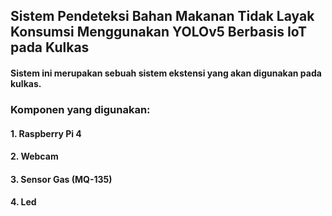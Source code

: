 ## Sistem Pendeteksi Bahan Makanan Tidak Layak Konsumsi Menggunakan YOLOv5 Berbasis IoT pada Kulkas
#### Sistem ini merupakan sebuah sistem ekstensi yang akan digunakan pada kulkas.
### Komponen yang digunakan:
#### 1. Raspberry Pi 4
#### 2. Webcam
#### 3. Sensor Gas (MQ-135)
#### 4. Led
